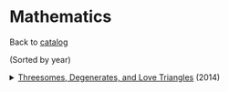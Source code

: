 # Mathematics

Back to [catalog](README.md)

(Sorted by year)

<details><summary><a href="https://arxiv.org/abs/1404.0799">Threesomes, Degenerates, and Love Triangles</a> (2014)</summary><br><pre><code>@misc{grønlund2014threesomes,
    author = "Grønlund, Allan and Pettie, Seth",
    title = "Threesomes, Degenerates, and Love Triangles",
    year = "2014",
    url = "https://arxiv.org/abs/1404.0799",
    eprint = "1404.0799",
    archivePrefix = "arXiv",
    primaryClass = "cs.DS"
}
</pre></code></details>